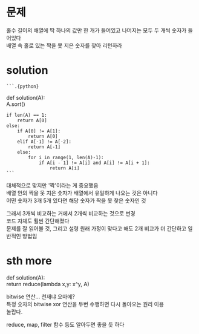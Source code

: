 # 문제

홀수 길이의 배열에 딱 하나의 값만 한 개가 들어있고 나머지는 모두 두 개씩 숫자가 들어있다  
배열 속 홀로 있는 짝을 못 지은 숫자를 찾아 리턴하라

# solution

    ```.{python}
def solution(A):  
    A.sort()
    
    if len(A) == 1:
        return A[0]
    else:
        if A[0] != A[1]:
            return A[0]
        elif A[-1] != A[-2]:
            return A[-1]
        else:
            for i in range(1, len(A)-1):
                if A[i - 1] != A[i] and A[i] != A[i + 1]:
                    return A[i]
    ```

대체적으로 맞지만 '짝'이라는 게 중요했음  
배열 안의 짝을 못 지은 숫자가 배열에서 유일하게 나오는 것은 아니다  
어떤 숫자가 3개 5개 있다면 해당 숫자가 짝을 못 찾은 숫자인 것  

그래서 3개씩 비교하는 거에서 2개씩 비교하는 것으로 변경  
코드 자체도 훨씬 간단해졌다  
문제를 잘 읽어볼 것, 그리고 설령 원래 가정이 맞다고 해도 2개 비교가 더 간단하고 일반적인 방법임  

# sth more

def solution(A):  
    return reduce(lambda x,y: x^y, A)  

bitwise 연산... 천재냐 오마에?  
특정 숫자의 bitwise xor 연산을 두번 수행하면 다시 돌아오는 원리 이용  
놀랍다.  

reduce, map, filter 함수 등도 알아두면 좋을 듯 하다  


